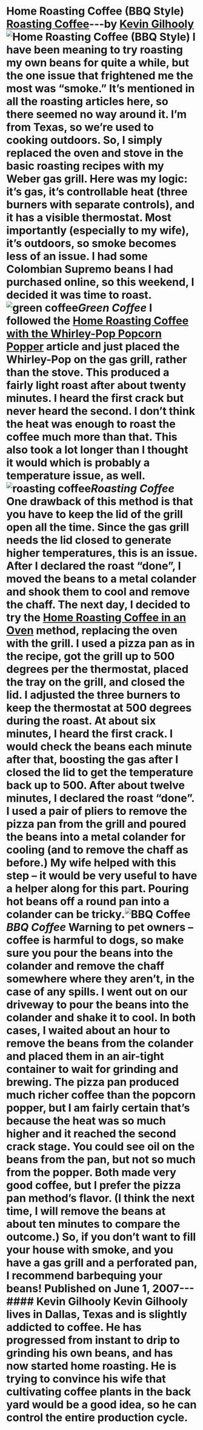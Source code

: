 # Home Roasting Coffee (BBQ Style) [Roasting Coffee](https://ineedcoffee.com/section/roasting-coffee/)---by [Kevin Gilhooly](https://ineedcoffee.com/by/kevin-gilhooly/)![Home Roasting Coffee (BBQ Style)](https://ineedcoffee.com/images/posts/barbeque-coffee/pizzapan450.jpg) I have been meaning to try roasting my own beans for quite a while, but the one issue that frightened me the most was “smoke.” It’s mentioned in all the roasting articles here, so there seemed no way around it. I’m from Texas, so we’re used to cooking outdoors. So, I simply replaced the oven and stove in the basic roasting recipes with my Weber gas grill. Here was my logic: it’s gas, it’s controllable heat (three burners with separate controls), and it has a visible thermostat. Most importantly (especially to my wife), it’s outdoors, so smoke becomes less of an issue. I had some Colombian Supremo beans I had purchased online, so this weekend, I decided it was time to roast.![green coffee](https://ineedcoffee.com/assets/green4501.CAgFI550_rToVh.webp)_Green Coffee_ I followed the [Home Roasting Coffee with the Whirley-Pop Popcorn Popper](https://ineedcoffee.com/stovetop-roasting-with-the-whirley-pop/) article and just placed the Whirley-Pop on the gas grill, rather than the stove. This produced a fairly light roast after about twenty minutes. I heard the first crack but never heard the second. I don’t think the heat was enough to roast the coffee much more than that. This also took a lot longer than I thought it would which is probably a temperature issue, as well.![roasting coffee](https://ineedcoffee.com/assets/popper450.Cjcl8E3N_Z27mIyR.webp)_Roasting Coffee_ One drawback of this method is that you have to keep the lid of the grill open all the time. Since the gas grill needs the lid closed to generate higher temperatures, this is an issue. After I declared the roast “done”, I moved the beans to a metal colander and shook them to cool and remove the chaff. The next day, I decided to try the [Home Roasting Coffee in an Oven](https://ineedcoffee.com/home-roasting-coffee-in-an-oven/) method, replacing the oven with the grill. I used a pizza pan as in the recipe, got the grill up to 500 degrees per the thermostat, placed the tray on the grill, and closed the lid. I adjusted the three burners to keep the thermostat at 500 degrees during the roast. At about six minutes, I heard the first crack. I would check the beans each minute after that, boosting the gas after I closed the lid to get the temperature back up to 500. After about twelve minutes, I declared the roast “done”. I used a pair of pliers to remove the pizza pan from the grill and poured the beans into a metal colander for cooling (and to remove the chaff as before.) My wife helped with this step – it would be very useful to have a helper along for this part. Pouring hot beans off a round pan into a colander can be tricky.![BBQ Coffee](https://ineedcoffee.com/assets/pizzapan450.BUwVYRhW_Z21qk0A.webp)_BBQ Coffee_ Warning to pet owners – coffee is harmful to dogs, so make sure you pour the beans into the colander and remove the chaff somewhere where they aren’t, in the case of any spills. I went out on our driveway to pour the beans into the colander and shake it to cool. In both cases, I waited about an hour to remove the beans from the colander and placed them in an air-tight container to wait for grinding and brewing. The pizza pan produced much richer coffee than the popcorn popper, but I am fairly certain that’s because the heat was so much higher and it reached the second crack stage. You could see oil on the beans from the pan, but not so much from the popper. Both made very good coffee, but I prefer the pizza pan method’s flavor. (I think the next time, I will remove the beans at about ten minutes to compare the outcome.) So, if you don’t want to fill your house with smoke, and you have a gas grill and a perforated pan, I recommend barbequing your beans! Published on June 1, 2007--- #### Kevin Gilhooly Kevin Gilhooly lives in Dallas, Texas and is slightly addicted to coffee. He has progressed from instant to drip to grinding his own beans, and has now started home roasting. He is trying to convince his wife that cultivating coffee plants in the back yard would be a good idea, so he can control the entire production cycle.